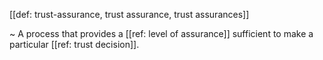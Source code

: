 [[def: trust-assurance, trust assurance, trust assurances]]

~ A process that provides a [[ref: level of assurance]] sufficient to make a particular [[ref: trust decision]].
